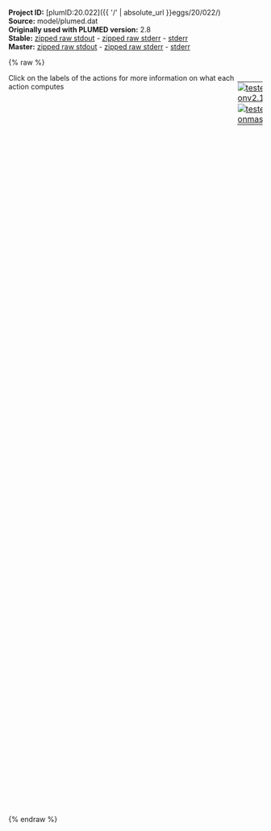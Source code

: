 **Project ID:** [plumID:20.022]({{ '/' | absolute_url }}eggs/20/022/)  
**Source:** model/plumed.dat  
**Originally used with PLUMED version:** 2.8  
**Stable:** [zipped raw stdout](plumed.dat.plumed.stdout.txt.zip) - [zipped raw stderr](plumed.dat.plumed.stderr.txt.zip) - [stderr](plumed.dat.plumed.stderr)  
**Master:** [zipped raw stdout](plumed.dat.plumed_master.stdout.txt.zip) - [zipped raw stderr](plumed.dat.plumed_master.stderr.txt.zip) - [stderr](plumed.dat.plumed_master.stderr)  

{% raw %}
<div style="width: 100%; float:left">
<div style="width: 90%; float:left" id="value_details_data/model/plumed.dat"> Click on the labels of the actions for more information on what each action computes </div>
<div style="width: 10%; float:left"><table><tr><td style="padding:1px"><a href="plumed.dat.plumed.stderr"><img src="https://img.shields.io/badge/v2.10-passing-green.svg" alt="tested onv2.10" /></a></td></tr><tr><td style="padding:1px"><a href="plumed.dat.plumed_master.stderr"><img src="https://img.shields.io/badge/master-passing-green.svg" alt="tested onmaster" /></a></td></tr></table></div></div>
<pre style="width=97%;">
<span class="plumedtooltip" style="color:blue"># vim:ft=plumed<span class="right">Enables syntax highlighting for PLUMED files in vim. See <a href="https://www.plumed.org/doc-master/user-doc/html/_vim_syntax.html">here for more details. </a><i></i></span></span>
<br/><span style="color:blue" class="comment">#+++++++++++++++++++++++++++++++++++++++++++++++++++++++++++#</span>
<span style="color:blue" class="comment">#                                                           #</span>
<span style="color:blue" class="comment">#  This input generates a simulation that samples the same  #</span>
<span style="color:blue" class="comment">#  distribution as 28 umbrella-sampling windows             #</span>
<span style="color:blue" class="comment">#                                                           #</span>
<span style="color:blue" class="comment">#+++++++++++++++++++++++++++++++++++++++++++++++++++++++++++#</span>
<br/><span class="plumedtooltip" style="color:green">UNITS<span class="right">This command sets the internal units for the code. <a href="https://www.plumed.org/doc-master/user-doc/html/_u_n_i_t_s.html" style="color:green">More details</a><i></i></span></span> <span class="plumedtooltip">NATURAL<span class="right"> use natural units<i></i></span></span>
<br/><span style="display:none;" id="data/model/plumed.dat">The UNITS action with label <b></b> calculates something</span><b name="data/model/plumed.datp" onclick='showPath("data/model/plumed.dat","data/model/plumed.datp","data/model/plumed.datp","black")'>p</b><span style="display:none;" id="data/model/plumed.datp">The POSITION action with label <b>p</b> calculates the following quantities:<table  align="center" frame="void" width="95%" cellpadding="5%"><tr><td width="5%"><b> Quantity </b>  </td><td width="5%"><b> Type </b>  </td><td><b> Description </b> </td></tr><tr><td width="5%">p.x</td><td width="5%"><font color="black">scalar</font></td><td>the x-component of the atom position</td></tr><tr><td width="5%">p.y</td><td width="5%"><font color="black">scalar</font></td><td>the y-component of the atom position</td></tr><tr><td width="5%">p.z</td><td width="5%"><font color="black">scalar</font></td><td>the z-component of the atom position</td></tr></table></span>: <span class="plumedtooltip" style="color:green">POSITION<span class="right">Calculate the components of the position of an atom. <a href="https://www.plumed.org/doc-master/user-doc/html/_p_o_s_i_t_i_o_n.html" style="color:green">More details</a><i></i></span></span> <span class="plumedtooltip">ATOM<span class="right">the atom number<i></i></span></span>=1

<span id="data/model/plumed.datdefecv_short"><b name="data/model/plumed.datecv" onclick='showPath("data/model/plumed.dat","data/model/plumed.datecv","data/model/plumed.datecv","black")'>ecv</b><span style="display:none;" id="data/model/plumed.datecv">The ECV_UMBRELLAS_LINE action with label <b>ecv</b> calculates the following quantities:<table  align="center" frame="void" width="95%" cellpadding="5%"><tr><td width="5%"><b> Quantity </b>  </td><td width="5%"><b> Type </b>  </td><td><b> Description </b> </td></tr><tr><td width="5%">ecv.p.x</td><td width="5%"><font color="black">scalar</font></td><td>the value of the argument named p.x</td></tr></table></span>: <span class="plumedtooltip" style="color:green">ECV_UMBRELLAS_LINE<span class="right">Target a multiumbrella ensemble, by combining systems each with a parabolic bias potential at a different location. This action has <a class="toggler" href='javascript:;' onclick='toggleDisplay("data/model/plumed.datdefecv");'>hidden defaults</a>. <a href="https://www.plumed.org/doc-master/user-doc/html/_e_c_v__u_m_b_r_e_l_l_a_s__l_i_n_e.html">More details</a><i></i></span></span> ...
  <span class="plumedtooltip">ARG<span class="right">the labels of the scalar values that are input to this action<i></i></span></span>=<b name="data/model/plumed.datp">p.x</b>
  <span class="plumedtooltip">CV_MIN<span class="right">the minimum of the CV range to be explored<i></i></span></span>=-2.5
  <span class="plumedtooltip">CV_MAX<span class="right">the maximum of the CV range to be explored<i></i></span></span>=2.5
  <span class="plumedtooltip">SIGMA<span class="right">sigma of the umbrella Gaussians<i></i></span></span>=0.185815
...
</span><span id="data/model/plumed.datdefecv_long" style="display:none;"><b name="data/model/plumed.datecv" onclick='showPath("data/model/plumed.dat","data/model/plumed.datecv","data/model/plumed.datecv","black")'>ecv</b>: <span class="plumedtooltip" style="color:green">ECV_UMBRELLAS_LINE<span class="right">Target a multiumbrella ensemble, by combining systems each with a parabolic bias potential at a different location. This action uses the <a class="toggler" href='javascript:;' onclick='toggleDisplay("data/model/plumed.datdefecv");'>defaults shown here</a>. <a href="https://www.plumed.org/doc-master/user-doc/html/_e_c_v__u_m_b_r_e_l_l_a_s__l_i_n_e.html">More details</a><i></i></span></span> ...
  <span class="plumedtooltip">ARG<span class="right">the labels of the scalar values that are input to this action<i></i></span></span>=<b name="data/model/plumed.datp">p.x</b>
  <span class="plumedtooltip">CV_MIN<span class="right">the minimum of the CV range to be explored<i></i></span></span>=-2.5
  <span class="plumedtooltip">CV_MAX<span class="right">the maximum of the CV range to be explored<i></i></span></span>=2.5
  <span class="plumedtooltip">SIGMA<span class="right">sigma of the umbrella Gaussians<i></i></span></span>=0.185815
 <span class="plumedtooltip">TEMP<span class="right"> temperature<i></i></span></span>=-1 <span class="plumedtooltip">SPACING<span class="right"> the distance between umbrellas, in units of SIGMA<i></i></span></span>=1
...
</span><span id="data/model/plumed.datdefopes_short"><b name="data/model/plumed.datopes" onclick='showPath("data/model/plumed.dat","data/model/plumed.datopes","data/model/plumed.datopes","black")'>opes</b><span style="display:none;" id="data/model/plumed.datopes">The OPES_EXPANDED action with label <b>opes</b> calculates the following quantities:<table  align="center" frame="void" width="95%" cellpadding="5%"><tr><td width="5%"><b> Quantity </b>  </td><td width="5%"><b> Type </b>  </td><td><b> Description </b> </td></tr><tr><td width="5%">opes.bias</td><td width="5%"><font color="black">scalar</font></td><td>the instantaneous value of the bias potential</td></tr></table></span>: <span class="plumedtooltip" style="color:green">OPES_EXPANDED<span class="right">On-the-fly probability enhanced sampling with expanded ensembles for the target distribution. This action has <a class="toggler" href='javascript:;' onclick='toggleDisplay("data/model/plumed.datdefopes");'>hidden defaults</a>. <a href="https://www.plumed.org/doc-master/user-doc/html/_o_p_e_s__e_x_p_a_n_d_e_d.html">More details</a><i></i></span></span> <span class="plumedtooltip">ARG<span class="right">the label of the ECVs that define the expansion<i></i></span></span>=<b name="data/model/plumed.datecv">ecv.*</b> <span class="plumedtooltip">FILE<span class="right"> a file with the estimate of the relative Delta F for each component of the target and of the global c(t)<i></i></span></span>=DeltaFs.data <span class="plumedtooltip">PACE<span class="right">how often the bias is updated<i></i></span></span>=500
</span><span id="data/model/plumed.datdefopes_long" style="display:none;"><b name="data/model/plumed.datopes" onclick='showPath("data/model/plumed.dat","data/model/plumed.datopes","data/model/plumed.datopes","black")'>opes</b>: <span class="plumedtooltip" style="color:green">OPES_EXPANDED<span class="right">On-the-fly probability enhanced sampling with expanded ensembles for the target distribution. This action uses the <a class="toggler" href='javascript:;' onclick='toggleDisplay("data/model/plumed.datdefopes");'>defaults shown here</a>. <a href="https://www.plumed.org/doc-master/user-doc/html/_o_p_e_s__e_x_p_a_n_d_e_d.html">More details</a><i></i></span></span> <span class="plumedtooltip">ARG<span class="right">the label of the ECVs that define the expansion<i></i></span></span>=<b name="data/model/plumed.datecv">ecv.*</b> <span class="plumedtooltip">FILE<span class="right"> a file with the estimate of the relative Delta F for each component of the target and of the global c(t)<i></i></span></span>=DeltaFs.data <span class="plumedtooltip">PACE<span class="right">how often the bias is updated<i></i></span></span>=500  <span class="plumedtooltip">OBSERVATION_STEPS<span class="right"> number of unbiased initial PACE steps to collect statistics for initialization<i></i></span></span>=100 <span class="plumedtooltip">PRINT_STRIDE<span class="right"> stride for printing to DELTAFS file, in units of PACE<i></i></span></span>=100
</span><br/><span class="plumedtooltip" style="color:green">PRINT<span class="right">Print quantities to a file. <a href="https://www.plumed.org/doc-master/user-doc/html/_p_r_i_n_t.html" style="color:green">More details</a><i></i></span></span> <span class="plumedtooltip">FMT<span class="right">the format that should be used to output real numbers<i></i></span></span>=%g <span class="plumedtooltip">STRIDE<span class="right"> the frequency with which the quantities of interest should be output<i></i></span></span>=500 <span class="plumedtooltip">FILE<span class="right">the name of the file on which to output these quantities<i></i></span></span>=Colvar.data <span class="plumedtooltip">ARG<span class="right">the labels of the values that you would like to print to the file<i></i></span></span>=<b name="data/model/plumed.datp">p.x</b>,<b name="data/model/plumed.datp">p.y</b>,<b name="data/model/plumed.datopes">opes.*</b>

<span class="plumedtooltip" style="color:green">ENDPLUMED<span class="right">Terminate plumed input. <a href="https://www.plumed.org/doc-master/user-doc/html/_e_n_d_p_l_u_m_e_d.html" style="color:green">More details</a><i></i></span></span><span style="color:blue" class="comment">

will produce 10 independent run, use instead WALKERS_MPI to make multiple walkers share bias

to print the running FES with GNUPLOT:
p &#x27;&lt;awk &#x27;&#x27;END{for(i=3;i&lt;=NF;i++)print -2.5+(i-3)*5/(NF-3),$i}&#x27;&#x27; DeltaFs.0.data&#x27;w lp
</span></pre>
{% endraw %}
